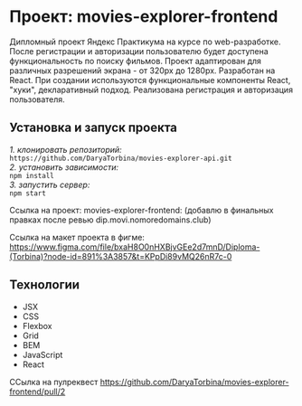 # Проект: movies-explorer-frontend

Дипломный проект Яндекс Практикума  на курсе по web-разработке.
После регистрации и авторизации пользователю будет доступена функциональность по поиску фильмов.
Проект адаптирован для различных разрешений экрана - от 320px до 1280px.
Разработан на React.
При создании используются функциональные компоненты React, "хуки", декларативный подход.
Реализована регистрация и авторизация пользователя.


## Установка и запуск проекта
*1. клонировать репозиторий:*<br/>
`https://github.com/DaryaTorbina/movies-explorer-api.git`<br/>
*2. установить зависимости:*<br/>
 `npm install`<br/>
*3. запустить сервер:*<br/>
 `npm start`<br/>

Ссылка на проект: movies-explorer-frontend:
(добавлю в финальных правках после ревью dip.movi.nomoredomains.club)

Ссылка на макет проекта в фигме:
https://www.figma.com/file/bxaH8O0nHXBjvGEe2d7mnD/Diploma-(Torbina)?node-id=891%3A3857&t=KPpDi89vMQ26nR7c-0

## Технологии
- JSX
- CSS
- Flexbox
- Grid
- BEM
- JavaScript
- React



ССылка на пулреквест
https://github.com/DaryaTorbina/movies-explorer-frontend/pull/2
